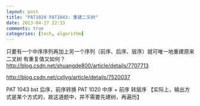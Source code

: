 ```yaml
---
layout: post
title: "PAT1020 PAT1043: 重建二叉树"
date: 2013-04-27 22:33
comments: true
categories: [tech, algorithm]
---
```



只要有一个中序序列再加上另一个序列（前序、后序、层序）就可唯一地重建原来二叉树
有重复值又如何？
http://blog.csdn.net/shuangde800/article/details/7707713

http://blog.csdn.net/cxllyg/article/details/7520037


PAT 1043 bst 后序，前序转换
PAT 1020 中序 + 前序 转层序
【实际上，输出方式是某个方式的，故这道题中，并不需要先建树，再遍历】
